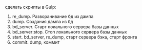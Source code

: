 сделать скрипты в Gulp:
1. re_dump. Разворачивание бд из дампа
2. dump. Создания дампа из бд
3. bd_server. Старт локального сервера базы данных
4. bd_server:stop. Стоп локального сервера базы данных
5. start. bd_server, re_dump, старт сервера бэка, старт фронта
6. commit. dump, коммит
